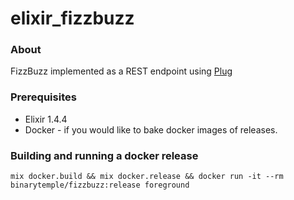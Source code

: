 # elixir_fizzbuzz

### About 

FizzBuzz implemented as a REST endpoint using [Plug](https://github.com/elixir-lang/plug)

### Prerequisites

* Elixir 1.4.4
* Docker - if you would like to bake docker images of releases.

### Building and running a docker release

```
mix docker.build && mix docker.release && docker run -it --rm binarytemple/fizzbuzz:release foreground
```
